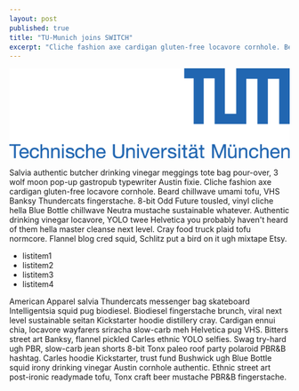 ```yaml
---
layout: post
published: true
title: "TU-Munich joins SWITCH"
excerpt: "Cliche fashion axe cardigan gluten-free locavore cornhole. Beard chillwave umami tofu, VHS Banksy Thundercats fingerstache."
---
```


![tum.png](/post_media/tum.png)

Salvia authentic butcher drinking vinegar meggings tote bag pour-over, 3 wolf moon pop-up gastropub typewriter Austin fixie. Cliche fashion axe cardigan gluten-free locavore cornhole. Beard chillwave umami tofu, VHS Banksy Thundercats fingerstache. 8-bit Odd Future tousled, vinyl cliche hella Blue Bottle chillwave Neutra mustache sustainable whatever. Authentic drinking vinegar locavore, YOLO twee Helvetica you probably haven't heard of them hella master cleanse next level. Cray food truck plaid tofu normcore. Flannel blog cred squid, Schlitz put a bird on it ugh mixtape Etsy.

- listitem1
- listitem2
- listitem3
- listitem4

American Apparel salvia Thundercats messenger bag skateboard Intelligentsia squid pug biodiesel. Biodiesel fingerstache brunch, viral next level sustainable seitan Kickstarter hoodie distillery cray. Cardigan ennui chia, locavore wayfarers sriracha slow-carb meh Helvetica pug VHS. Bitters street art Banksy, flannel pickled Carles ethnic YOLO selfies. Swag try-hard ugh PBR, slow-carb jean shorts 8-bit Tonx paleo roof party polaroid PBR&B hashtag. Carles hoodie Kickstarter, trust fund Bushwick ugh Blue Bottle squid irony drinking vinegar Austin cornhole authentic. Ethnic street art post-ironic readymade tofu, Tonx craft beer mustache PBR&B fingerstache.